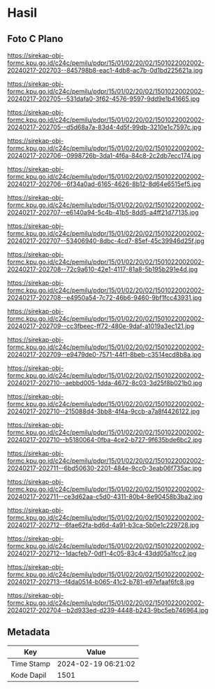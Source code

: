 # Hasil

## Foto C Plano

https://sirekap-obj-formc.kpu.go.id/c24c/pemilu/pdpr/15/01/02/20/02/1501022002002-20240217-202703--845798b8-eac1-4db8-ac7b-0d1bd225621a.jpg

https://sirekap-obj-formc.kpu.go.id/c24c/pemilu/pdpr/15/01/02/20/02/1501022002002-20240217-202705--531dafa0-3f62-4576-9597-9dd9e1b41665.jpg

https://sirekap-obj-formc.kpu.go.id/c24c/pemilu/pdpr/15/01/02/20/02/1501022002002-20240217-202705--d5d68a7a-83d4-4d5f-99db-3210e1c7597c.jpg

https://sirekap-obj-formc.kpu.go.id/c24c/pemilu/pdpr/15/01/02/20/02/1501022002002-20240217-202706--0998726b-3da1-4f6a-84c8-2c2db7ecc174.jpg

https://sirekap-obj-formc.kpu.go.id/c24c/pemilu/pdpr/15/01/02/20/02/1501022002002-20240217-202706--6f34a0ad-6165-4626-8b12-8d64e6515ef5.jpg

https://sirekap-obj-formc.kpu.go.id/c24c/pemilu/pdpr/15/01/02/20/02/1501022002002-20240217-202707--e6140a94-5c4b-41b5-8dd5-a4ff21d77135.jpg

https://sirekap-obj-formc.kpu.go.id/c24c/pemilu/pdpr/15/01/02/20/02/1501022002002-20240217-202707--53406940-8dbc-4cd7-85ef-45c39946d25f.jpg

https://sirekap-obj-formc.kpu.go.id/c24c/pemilu/pdpr/15/01/02/20/02/1501022002002-20240217-202708--72c9a610-42e1-4117-81a8-5b195b291e4d.jpg

https://sirekap-obj-formc.kpu.go.id/c24c/pemilu/pdpr/15/01/02/20/02/1501022002002-20240217-202708--e4950a54-7c72-46b6-9460-9bf1fcc43931.jpg

https://sirekap-obj-formc.kpu.go.id/c24c/pemilu/pdpr/15/01/02/20/02/1501022002002-20240217-202709--cc3fbeec-ff72-480e-9daf-a1019a3ec121.jpg

https://sirekap-obj-formc.kpu.go.id/c24c/pemilu/pdpr/15/01/02/20/02/1501022002002-20240217-202709--e9479de0-7571-44f1-8beb-c3514ecd8b8a.jpg

https://sirekap-obj-formc.kpu.go.id/c24c/pemilu/pdpr/15/01/02/20/02/1501022002002-20240217-202710--aebbd005-1dda-4672-8c03-3d25f8b021b0.jpg

https://sirekap-obj-formc.kpu.go.id/c24c/pemilu/pdpr/15/01/02/20/02/1501022002002-20240217-202710--215088d4-3bb8-4f4a-9ccb-a7a8f4426122.jpg

https://sirekap-obj-formc.kpu.go.id/c24c/pemilu/pdpr/15/01/02/20/02/1501022002002-20240217-202710--b5180064-0fba-4ce2-b727-9f635bde6bc2.jpg

https://sirekap-obj-formc.kpu.go.id/c24c/pemilu/pdpr/15/01/02/20/02/1501022002002-20240217-202711--6bd50630-2201-484e-9cc0-3eab06f735ac.jpg

https://sirekap-obj-formc.kpu.go.id/c24c/pemilu/pdpr/15/01/02/20/02/1501022002002-20240217-202711--ce3d62aa-c5d0-4311-80b4-8e90458b3ba2.jpg

https://sirekap-obj-formc.kpu.go.id/c24c/pemilu/pdpr/15/01/02/20/02/1501022002002-20240217-202712--6fae62fa-bd6d-4a91-b3ca-5b0e1c229728.jpg

https://sirekap-obj-formc.kpu.go.id/c24c/pemilu/pdpr/15/01/02/20/02/1501022002002-20240217-202712--1dacfeb7-0df1-4c05-83c4-43dd05a1fcc2.jpg

https://sirekap-obj-formc.kpu.go.id/c24c/pemilu/pdpr/15/01/02/20/02/1501022002002-20240217-202713--f4da0514-b065-41c2-b781-e97efaaf6fc8.jpg

https://sirekap-obj-formc.kpu.go.id/c24c/pemilu/pdpr/15/01/02/20/02/1501022002002-20240217-202704--b2d933ed-d239-4448-b243-9bc5eb746964.jpg


## Metadata

| Key        | Value               |
| ---------- | ------------------- |
| Time Stamp | 2024-02-19 06:21:02 |
| Kode Dapil | 1501                |



